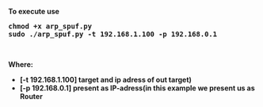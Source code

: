 <b> To execute use </br>
<pre>chmod +x arp_spuf.py </br>sudo ./arp_spuf.py -t 192.168.1.100 -p 192.168.0.1</pre></br>
Where:</br>
* [-t 192.168.1.100] target and ip adress of out target)
* [-p 192.168.0.1] present as IP-adress(in this example we present us as Router 
